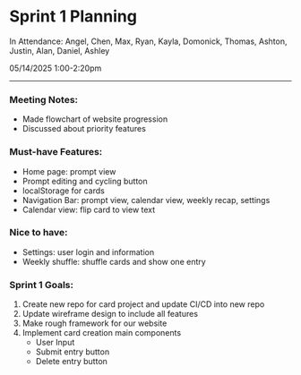 # Sprint 1 Planning

In Attendance: Angel, Chen, Max, Ryan, Kayla, Domonick, Thomas, Ashton, Justin, Alan, Daniel, Ashley

05/14/2025 1:00-2:20pm

---

### Meeting Notes:
- Made flowchart of website progression
- Discussed about priority features

### Must-have Features: 
- Home page: prompt view
- Prompt editing and cycling button
- localStorage for cards
- Navigation Bar: prompt view, calendar view, weekly recap, settings
- Calendar view: flip card to view text

### Nice to have:
- Settings: user login and information
- Weekly shuffle: shuffle cards and show one entry 

### Sprint 1 Goals:
1. Create new repo for card project  and update CI/CD into new repo
2. Update wireframe design to include all features
3. Make rough framework for our website
4. Implement card creation main components
   - User Input
   - Submit entry button
   - Delete entry button
